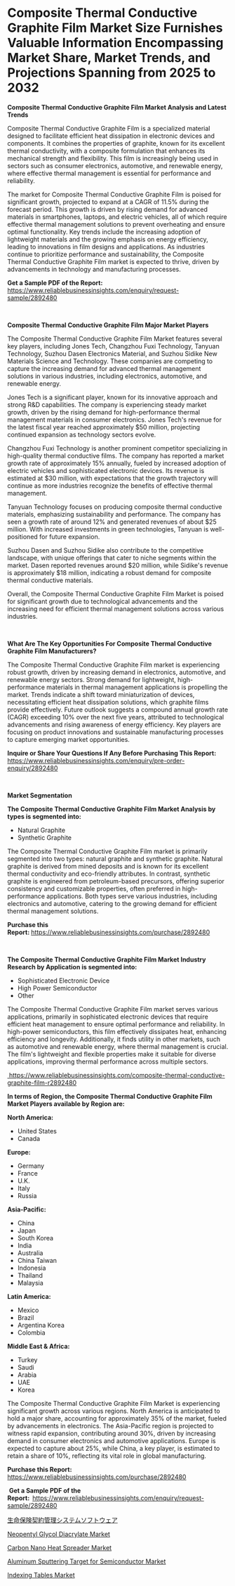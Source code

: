 <p><h1>Composite Thermal Conductive Graphite Film Market Size Furnishes Valuable Information Encompassing Market Share, Market Trends, and Projections Spanning from 2025 to 2032</h1></p><p><strong>Composite Thermal Conductive Graphite Film Market Analysis and Latest Trends</strong></p>
<p><p>Composite Thermal Conductive Graphite Film is a specialized material designed to facilitate efficient heat dissipation in electronic devices and components. It combines the properties of graphite, known for its excellent thermal conductivity, with a composite formulation that enhances its mechanical strength and flexibility. This film is increasingly being used in sectors such as consumer electronics, automotive, and renewable energy, where effective thermal management is essential for performance and reliability.</p><p>The market for Composite Thermal Conductive Graphite Film is poised for significant growth, projected to expand at a CAGR of 11.5% during the forecast period. This growth is driven by rising demand for advanced materials in smartphones, laptops, and electric vehicles, all of which require effective thermal management solutions to prevent overheating and ensure optimal functionality. Key trends include the increasing adoption of lightweight materials and the growing emphasis on energy efficiency, leading to innovations in film designs and applications. As industries continue to prioritize performance and sustainability, the Composite Thermal Conductive Graphite Film market is expected to thrive, driven by advancements in technology and manufacturing processes.</p></p>
<p><strong>Get a Sample PDF of the Report:&nbsp;</strong> <a href="https://www.reliablebusinessinsights.com/enquiry/request-sample/2892480?utm_campaign=101&utm_medium=2&utm_source=Github&utm_content=ia&utm_term=15032025&utm_id=composite-thermal-conductive-graphite-film">https://www.reliablebusinessinsights.com/enquiry/request-sample/2892480</a></p>
<p>&nbsp;</p>
<p><strong>Composite Thermal Conductive Graphite Film Major Market Players</strong></p>
<p><p>The Composite Thermal Conductive Graphite Film Market features several key players, including Jones Tech, Changzhou Fuxi Technology, Tanyuan Technology, Suzhou Dasen Electronics Material, and Suzhou Sidike New Materials Science and Technology. These companies are competing to capture the increasing demand for advanced thermal management solutions in various industries, including electronics, automotive, and renewable energy.</p><p>Jones Tech is a significant player, known for its innovative approach and strong R&D capabilities. The company is experiencing steady market growth, driven by the rising demand for high-performance thermal management materials in consumer electronics. Jones Tech's revenue for the latest fiscal year reached approximately $50 million, projecting continued expansion as technology sectors evolve.</p><p>Changzhou Fuxi Technology is another prominent competitor specializing in high-quality thermal conductive films. The company has reported a market growth rate of approximately 15% annually, fueled by increased adoption of electric vehicles and sophisticated electronic devices. Its revenue is estimated at $30 million, with expectations that the growth trajectory will continue as more industries recognize the benefits of effective thermal management.</p><p>Tanyuan Technology focuses on producing composite thermal conductive materials, emphasizing sustainability and performance. The company has seen a growth rate of around 12% and generated revenues of about $25 million. With increased investments in green technologies, Tanyuan is well-positioned for future expansion.</p><p>Suzhou Dasen and Suzhou Sidike also contribute to the competitive landscape, with unique offerings that cater to niche segments within the market. Dasen reported revenues around $20 million, while Sidike's revenue is approximately $18 million, indicating a robust demand for composite thermal conductive materials.</p><p>Overall, the Composite Thermal Conductive Graphite Film Market is poised for significant growth due to technological advancements and the increasing need for efficient thermal management solutions across various industries.</p></p>
<p>&nbsp;</p>
<p><strong>What Are The Key Opportunities For Composite Thermal Conductive Graphite Film Manufacturers?</strong></p>
<p><p>The Composite Thermal Conductive Graphite Film market is experiencing robust growth, driven by increasing demand in electronics, automotive, and renewable energy sectors. Strong demand for lightweight, high-performance materials in thermal management applications is propelling the market. Trends indicate a shift toward miniaturization of devices, necessitating efficient heat dissipation solutions, which graphite films provide effectively. Future outlook suggests a compound annual growth rate (CAGR) exceeding 10% over the next five years, attributed to technological advancements and rising awareness of energy efficiency. Key players are focusing on product innovations and sustainable manufacturing processes to capture emerging market opportunities.</p></p>
<p><strong>Inquire or Share Your Questions If Any Before Purchasing This Report:</strong> <a href="https://www.reliablebusinessinsights.com/enquiry/pre-order-enquiry/2892480?utm_campaign=101&utm_medium=2&utm_source=Github&utm_content=ia&utm_term=15032025&utm_id=composite-thermal-conductive-graphite-film">https://www.reliablebusinessinsights.com/enquiry/pre-order-enquiry/2892480</a></p>
<p>&nbsp;</p>
<p><strong>Market Segmentation</strong></p>
<p><strong>The Composite Thermal Conductive Graphite Film Market Analysis by types is segmented into:</strong></p>
<p><ul><li>Natural Graphite</li><li>Synthetic Graphite</li></ul></p>
<p><p>The Composite Thermal Conductive Graphite Film market is primarily segmented into two types: natural graphite and synthetic graphite. Natural graphite is derived from mined deposits and is known for its excellent thermal conductivity and eco-friendly attributes. In contrast, synthetic graphite is engineered from petroleum-based precursors, offering superior consistency and customizable properties, often preferred in high-performance applications. Both types serve various industries, including electronics and automotive, catering to the growing demand for efficient thermal management solutions.</p></p>
<p><strong>Purchase this Report:&nbsp;</strong><a href="https://www.reliablebusinessinsights.com/purchase/2892480?utm_campaign=101&utm_medium=2&utm_source=Github&utm_content=ia&utm_term=15032025&utm_id=composite-thermal-conductive-graphite-film">https://www.reliablebusinessinsights.com/purchase/2892480</a></p>
<p>&nbsp;</p>
<p><strong>The Composite Thermal Conductive Graphite Film Market Industry Research by Application is segmented into:</strong></p>
<p><ul><li>Sophisticated Electronic Device</li><li>High Power Semiconductor</li><li>Other</li></ul></p>
<p><p>The Composite Thermal Conductive Graphite Film market serves various applications, primarily in sophisticated electronic devices that require efficient heat management to ensure optimal performance and reliability. In high-power semiconductors, this film effectively dissipates heat, enhancing efficiency and longevity. Additionally, it finds utility in other markets, such as automotive and renewable energy, where thermal management is crucial. The film's lightweight and flexible properties make it suitable for diverse applications, improving thermal performance across multiple sectors.</p></p>
<p><a href="https://www.reliablebusinessinsights.com/composite-thermal-conductive-graphite-film-r2892480?utm_campaign=101&utm_medium=2&utm_source=Github&utm_content=ia&utm_term=15032025&utm_id=composite-thermal-conductive-graphite-film">&nbsp;https://www.reliablebusinessinsights.com/composite-thermal-conductive-graphite-film-r2892480</a></p>
<p><strong>In terms of Region, the Composite Thermal Conductive Graphite Film Market Players available by Region are:</strong></p>
<p>
    <p> <strong> North America: </strong>
        <ul>
            <li>United States</li>
            <li>Canada</li>
        </ul>
        </p> 
    <p> <strong> Europe: </strong>
        <ul>
            <li>Germany</li>
            <li>France</li>
            <li>U.K.</li>
            <li>Italy</li>
            <li>Russia</li>
        </ul>
        </p> 
    <p> <strong> Asia-Pacific: </strong>
        <ul>
            <li>China</li>
            <li>Japan</li>
            <li>South Korea</li>
            <li>India</li>
            <li>Australia</li>
            <li>China Taiwan</li>
            <li>Indonesia</li>
            <li>Thailand</li>
            <li>Malaysia</li>
        </ul>
        </p> 
    <p> <strong> Latin America: </strong>
        <ul>
            <li>Mexico</li>
            <li>Brazil</li>
            <li>Argentina Korea</li>
            <li>Colombia</li>
        </ul>
        </p> 
    <p> <strong> Middle East & Africa: </strong>
        <ul>
            <li>Turkey</li>
            <li>Saudi</li>
            <li>Arabia</li>
            <li>UAE</li>
            <li>Korea</li>
        </ul>
    </p>
    </p>
<p><p>The Composite Thermal Conductive Graphite Film Market is experiencing significant growth across various regions. North America is anticipated to hold a major share, accounting for approximately 35% of the market, fueled by advancements in electronics. The Asia-Pacific region is projected to witness rapid expansion, contributing around 30%, driven by increasing demand in consumer electronics and automotive applications. Europe is expected to capture about 25%, while China, a key player, is estimated to retain a share of 10%, reflecting its vital role in global manufacturing.</p></p>
<p><strong>Purchase this Report: </strong><a href="https://www.reliablebusinessinsights.com/purchase/2892480?utm_campaign=101&utm_medium=2&utm_source=Github&utm_content=ia&utm_term=15032025&utm_id=composite-thermal-conductive-graphite-film">https://www.reliablebusinessinsights.com/purchase/2892480</a></p>
<p>&nbsp;<strong>Get a Sample PDF of the Report:&nbsp;&nbsp;</strong><a href="https://www.reliablebusinessinsights.com/enquiry/request-sample/2892480?utm_campaign=101&utm_medium=2&utm_source=Github&utm_content=ia&utm_term=15032025&utm_id=composite-thermal-conductive-graphite-film">https://www.reliablebusinessinsights.com/enquiry/request-sample/2892480</a></p>
<p><strong></strong></p>
<p><p><a href="https://github.com/lababdou/Market-Research-Report-List-7/blob/main/527893145124.md?utm_campaign=101&utm_medium=2&utm_source=Github&utm_content=ia&utm_term=15032025&utm_id=composite-thermal-conductive-graphite-film">生命保険契約管理システムソフトウェア</a></p><p><a href="https://github.com/berkemiars2j/Market-Research-Report-List-1/blob/main/neopentyl-glycol-diacrylate-market.md?utm_campaign=101&utm_medium=2&utm_source=Github&utm_content=ia&utm_term=15032025&utm_id=composite-thermal-conductive-graphite-film">Neopentyl Glycol Diacrylate Market</a></p><p><a href="https://github.com/djihencygnel74/Market-Research-Report-List-1/blob/main/carbon-nano-heat-spreader-market.md?utm_campaign=101&utm_medium=2&utm_source=Github&utm_content=ia&utm_term=15032025&utm_id=composite-thermal-conductive-graphite-film">Carbon Nano Heat Spreader Market</a></p><p><a href="https://github.com/kaforarvero/Market-Research-Report-List-1/blob/main/aluminum-sputtering-target-for-semiconductor-market.md?utm_campaign=101&utm_medium=2&utm_source=Github&utm_content=ia&utm_term=15032025&utm_id=composite-thermal-conductive-graphite-film">Aluminum Sputtering Target for Semiconductor Market</a></p><p><a href="https://github.com/variothonia/Market-Research-Report-List-1/blob/main/indexing-tables-market.md?utm_campaign=101&utm_medium=2&utm_source=Github&utm_content=ia&utm_term=15032025&utm_id=composite-thermal-conductive-graphite-film">Indexing Tables Market</a></p></p>